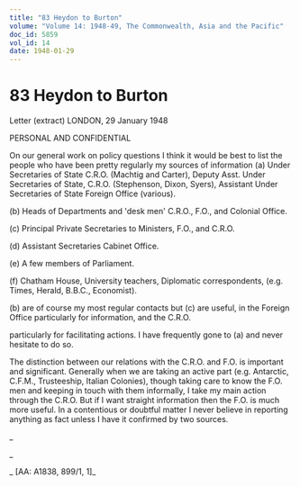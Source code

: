 ```yaml
---
title: "83 Heydon to Burton"
volume: "Volume 14: 1948-49, The Commonwealth, Asia and the Pacific"
doc_id: 5859
vol_id: 14
date: 1948-01-29
---
```


# 83 Heydon to Burton

Letter (extract) LONDON, 29 January 1948

PERSONAL AND CONFIDENTIAL

On our general work on policy questions I think it would be best to list the people who have been pretty regularly my sources of information (a) Under Secretaries of State C.R.O. (Machtig and Carter), Deputy Asst. Under Secretaries of State, C.R.O. (Stephenson, Dixon, Syers), Assistant Under Secretaries of State Foreign Office (various).

(b) Heads of Departments and 'desk men' C.R.O., F.O., and Colonial Office.

(c) Principal Private Secretaries to Ministers, F.O., and C.R.O.

(d) Assistant Secretaries Cabinet Office.

(e) A few members of Parliament.

(f) Chatham House, University teachers, Diplomatic correspondents, (e.g. Times, Herald, B.B.C., Economist).

(b) are of course my most regular contacts but (c) are useful, in the Foreign Office particularly for information, and the C.R.O.

particularly for facilitating actions. I have frequently gone to (a) and never hesitate to do so.

The distinction between our relations with the C.R.O. and F.O. is important and significant. Generally when we are taking an active part (e.g. Antarctic, C.F.M., Trusteeship, Italian Colonies), though taking care to know the F.O. men and keeping in touch with them informally, I take my main action through the C.R.O. But if I want straight information then the F.O. is much more useful. In a contentious or doubtful matter I never believe in reporting anything as fact unless I have it confirmed by two sources.

_

_

_ [AA: A1838, 899/1, 1]_
